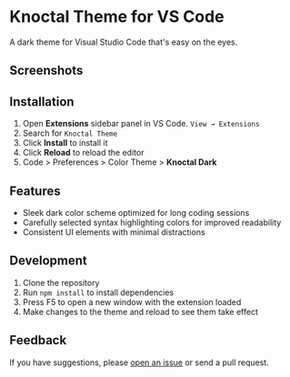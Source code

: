 # Knoctal Theme for VS Code

A dark theme for Visual Studio Code that's easy on the eyes.

## Screenshots

## Installation

1. Open **Extensions** sidebar panel in VS Code. `View → Extensions`
2. Search for `Knoctal Theme`
3. Click **Install** to install it
4. Click **Reload** to reload the editor
5. Code > Preferences > Color Theme > **Knoctal Dark**

## Features

- Sleek dark color scheme optimized for long coding sessions
- Carefully selected syntax highlighting colors for improved readability
- Consistent UI elements with minimal distractions

## Development

1. Clone the repository
2. Run `npm install` to install dependencies
3. Press F5 to open a new window with the extension loaded
4. Make changes to the theme and reload to see them take effect

## Feedback

If you have suggestions, please [open an issue](https://github.com/najmiter/knoctal-theme/issues) or send a pull request.
